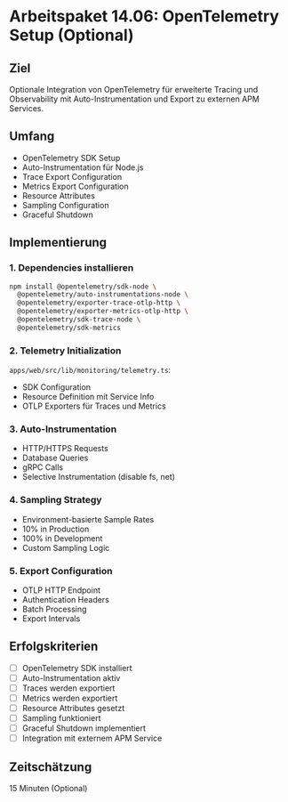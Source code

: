 # Arbeitspaket 14.06: OpenTelemetry Setup (Optional)

## Ziel
Optionale Integration von OpenTelemetry für erweiterte Tracing und Observability mit Auto-Instrumentation und Export zu externen APM Services.

## Umfang
- OpenTelemetry SDK Setup
- Auto-Instrumentation für Node.js
- Trace Export Configuration
- Metrics Export Configuration
- Resource Attributes
- Sampling Configuration
- Graceful Shutdown

## Implementierung

### 1. Dependencies installieren
```bash
npm install @opentelemetry/sdk-node \
  @opentelemetry/auto-instrumentations-node \
  @opentelemetry/exporter-trace-otlp-http \
  @opentelemetry/exporter-metrics-otlp-http \
  @opentelemetry/sdk-trace-node \
  @opentelemetry/sdk-metrics
```

### 2. Telemetry Initialization
`apps/web/src/lib/monitoring/telemetry.ts`:
- SDK Configuration
- Resource Definition mit Service Info
- OTLP Exporters für Traces und Metrics

### 3. Auto-Instrumentation
- HTTP/HTTPS Requests
- Database Queries
- gRPC Calls
- Selective Instrumentation (disable fs, net)

### 4. Sampling Strategy
- Environment-basierte Sample Rates
- 10% in Production
- 100% in Development
- Custom Sampling Logic

### 5. Export Configuration
- OTLP HTTP Endpoint
- Authentication Headers
- Batch Processing
- Export Intervals

## Erfolgskriterien
- [ ] OpenTelemetry SDK installiert
- [ ] Auto-Instrumentation aktiv
- [ ] Traces werden exportiert
- [ ] Metrics werden exportiert
- [ ] Resource Attributes gesetzt
- [ ] Sampling funktioniert
- [ ] Graceful Shutdown implementiert
- [ ] Integration mit externem APM Service

## Zeitschätzung
15 Minuten (Optional)